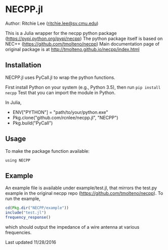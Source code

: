 # NECPP.jl

Author: Ritchie Lee (ritchie.lee@sv.cmu.edu)

This is a Julia wrapper for the necpp python package (https://pypi.python.org/pypi/necpp)
The python package itself is based on NEC++ (https://github.com/tmolteno/necpp)
Main documentation page of original package is at http://tmolteno.github.io/necpp/index.html

## Installation ##

NECPP.jl uses PyCall.jl to wrap the python functions.

First install Python on your system (e.g., Python 3.5), then run
``pip install necpp``
Test that you can import the module in Python.

In Julia,
* ENV["PYTHON"] = "path/to/your/python.exe"
* Pkg.clone("github.com/rcnlee/necpp.jl", "NECPP") 
* Pkg.build("PyCall")

## Usage ##

To make the package function available:
```
using NECPP
```

## Example ##

An example file is available under example/test.jl, that mirrors the test.py example in the original necpp repo (https://github.com/tmolteno/necpp). To run the example, 

```julia
cd(Pkg.dir("NECPP/example"))
include("test.jl")
frequency_response()
```

which should output the impedance of a wire antenna at various frequencies.


Last updated 11/28/2016
